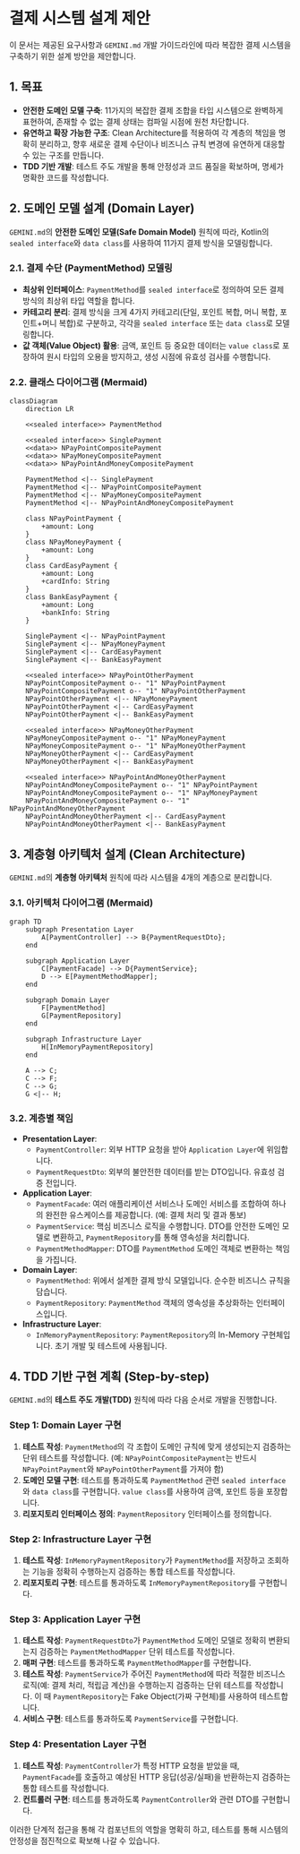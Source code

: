 # 결제 시스템 설계 제안

이 문서는 제공된 요구사항과 `GEMINI.md` 개발 가이드라인에 따라 복잡한 결제 시스템을 구축하기 위한 설계 방안을 제안합니다.

## 1. 목표

- **안전한 도메인 모델 구축**: 11가지의 복잡한 결제 조합을 타입 시스템으로 완벽하게 표현하여, 존재할 수 없는 결제 상태는 컴파일 시점에 원천 차단합니다.
- **유연하고 확장 가능한 구조**: Clean Architecture를 적용하여 각 계층의 책임을 명확히 분리하고, 향후 새로운 결제 수단이나 비즈니스 규칙 변경에 유연하게 대응할 수 있는 구조를 만듭니다.
- **TDD 기반 개발**: 테스트 주도 개발을 통해 안정성과 코드 품질을 확보하며, 명세가 명확한 코드를 작성합니다.

## 2. 도메인 모델 설계 (Domain Layer)

`GEMINI.md`의 **안전한 도메인 모델(Safe Domain Model)** 원칙에 따라, Kotlin의 `sealed interface`와 `data class`를 사용하여 11가지 결제 방식을 모델링합니다.

### 2.1. 결제 수단 (PaymentMethod) 모델링

- **최상위 인터페이스**: `PaymentMethod`를 `sealed interface`로 정의하여 모든 결제 방식의 최상위 타입 역할을 합니다.
- **카테고리 분리**: 결제 방식을 크게 4가지 카테고리(단일, 포인트 복합, 머니 복합, 포인트+머니 복합)로 구분하고, 각각을 `sealed interface` 또는 `data class`로 모델링합니다.
- **값 객체(Value Object) 활용**: 금액, 포인트 등 중요한 데이터는 `value class`로 포장하여 원시 타입의 오용을 방지하고, 생성 시점에 유효성 검사를 수행합니다.

### 2.2. 클래스 다이어그램 (Mermaid)

```mermaid
classDiagram
    direction LR
    
    <<sealed interface>> PaymentMethod

    <<sealed interface>> SinglePayment
    <<data>> NPayPointCompositePayment
    <<data>> NPayMoneyCompositePayment
    <<data>> NPayPointAndMoneyCompositePayment

    PaymentMethod <|-- SinglePayment
    PaymentMethod <|-- NPayPointCompositePayment
    PaymentMethod <|-- NPayMoneyCompositePayment
    PaymentMethod <|-- NPayPointAndMoneyCompositePayment

    class NPayPointPayment {
        +amount: Long
    }
    class NPayMoneyPayment {
        +amount: Long
    }
    class CardEasyPayment {
        +amount: Long
        +cardInfo: String
    }
    class BankEasyPayment {
        +amount: Long
        +bankInfo: String
    }

    SinglePayment <|-- NPayPointPayment
    SinglePayment <|-- NPayMoneyPayment
    SinglePayment <|-- CardEasyPayment
    SinglePayment <|-- BankEasyPayment

    <<sealed interface>> NPayPointOtherPayment
    NPayPointCompositePayment o-- "1" NPayPointPayment
    NPayPointCompositePayment o-- "1" NPayPointOtherPayment
    NPayPointOtherPayment <|-- NPayMoneyPayment
    NPayPointOtherPayment <|-- CardEasyPayment
    NPayPointOtherPayment <|-- BankEasyPayment

    <<sealed interface>> NPayMoneyOtherPayment
    NPayMoneyCompositePayment o-- "1" NPayMoneyPayment
    NPayMoneyCompositePayment o-- "1" NPayMoneyOtherPayment
    NPayMoneyOtherPayment <|-- CardEasyPayment
    NPayMoneyOtherPayment <|-- BankEasyPayment

    <<sealed interface>> NPayPointAndMoneyOtherPayment
    NPayPointAndMoneyCompositePayment o-- "1" NPayPointPayment
    NPayPointAndMoneyCompositePayment o-- "1" NPayMoneyPayment
    NPayPointAndMoneyCompositePayment o-- "1" NPayPointAndMoneyOtherPayment
    NPayPointAndMoneyOtherPayment <|-- CardEasyPayment
    NPayPointAndMoneyOtherPayment <|-- BankEasyPayment

```

## 3. 계층형 아키텍처 설계 (Clean Architecture)

`GEMINI.md`의 **계층형 아키텍처** 원칙에 따라 시스템을 4개의 계층으로 분리합니다.

### 3.1. 아키텍처 다이어그램 (Mermaid)

```mermaid
graph TD
    subgraph Presentation Layer
        A[PaymentController] --> B{PaymentRequestDto};
    end

    subgraph Application Layer
        C[PaymentFacade] --> D{PaymentService};
        D --> E[PaymentMethodMapper];
    end

    subgraph Domain Layer
        F[PaymentMethod]
        G[PaymentRepository]
    end

    subgraph Infrastructure Layer
        H[InMemoryPaymentRepository]
    end

    A --> C;
    C --> F;
    C --> G;
    G <|-- H;
```

### 3.2. 계층별 책임

- **Presentation Layer**:
    - `PaymentController`: 외부 HTTP 요청을 받아 `Application Layer`에 위임합니다.
    - `PaymentRequestDto`: 외부의 불안전한 데이터를 받는 DTO입니다. 유효성 검증 전입니다.
- **Application Layer**:
    - `PaymentFacade`: 여러 애플리케이션 서비스나 도메인 서비스를 조합하여 하나의 완전한 유스케이스를 제공합니다. (예: 결제 처리 및 결과 통보)
    - `PaymentService`: 핵심 비즈니스 로직을 수행합니다. DTO를 안전한 도메인 모델로 변환하고, `PaymentRepository`를 통해 영속성을 처리합니다.
    - `PaymentMethodMapper`: DTO를 `PaymentMethod` 도메인 객체로 변환하는 책임을 가집니다.
- **Domain Layer**:
    - `PaymentMethod`: 위에서 설계한 결제 방식 모델입니다. 순수한 비즈니스 규칙을 담습니다.
    - `PaymentRepository`: `PaymentMethod` 객체의 영속성을 추상화하는 인터페이스입니다.
- **Infrastructure Layer**:
    - `InMemoryPaymentRepository`: `PaymentRepository`의 In-Memory 구현체입니다. 초기 개발 및 테스트에 사용됩니다.

## 4. TDD 기반 구현 계획 (Step-by-step)

`GEMINI.md`의 **테스트 주도 개발(TDD)** 원칙에 따라 다음 순서로 개발을 진행합니다.

### Step 1: Domain Layer 구현
1.  **테스트 작성**: `PaymentMethod`의 각 조합이 도메인 규칙에 맞게 생성되는지 검증하는 단위 테스트를 작성합니다. (예: `NPayPointCompositePayment`는 반드시 `NPayPointPayment`와 `NPayPointOtherPayment`를 가져야 함)
2.  **도메인 모델 구현**: 테스트를 통과하도록 `PaymentMethod` 관련 `sealed interface`와 `data class`를 구현합니다. `value class`를 사용하여 금액, 포인트 등을 포장합니다.
3.  **리포지토리 인터페이스 정의**: `PaymentRepository` 인터페이스를 정의합니다.

### Step 2: Infrastructure Layer 구현
1.  **테스트 작성**: `InMemoryPaymentRepository`가 `PaymentMethod`를 저장하고 조회하는 기능을 정확히 수행하는지 검증하는 통합 테스트를 작성합니다.
2.  **리포지토리 구현**: 테스트를 통과하도록 `InMemoryPaymentRepository`를 구현합니다.

### Step 3: Application Layer 구현
1.  **테스트 작성**: `PaymentRequestDto`가 `PaymentMethod` 도메인 모델로 정확히 변환되는지 검증하는 `PaymentMethodMapper` 단위 테스트를 작성합니다.
2.  **매퍼 구현**: 테스트를 통과하도록 `PaymentMethodMapper`를 구현합니다.
3.  **테스트 작성**: `PaymentService`가 주어진 `PaymentMethod`에 따라 적절한 비즈니스 로직(예: 결제 처리, 적립금 계산)을 수행하는지 검증하는 단위 테스트를 작성합니다. 이 때 `PaymentRepository`는 Fake Object(가짜 구현체)를 사용하여 테스트합니다.
4.  **서비스 구현**: 테스트를 통과하도록 `PaymentService`를 구현합니다.

### Step 4: Presentation Layer 구현
1.  **테스트 작성**: `PaymentController`가 특정 HTTP 요청을 받았을 때, `PaymentFacade`를 호출하고 예상된 HTTP 응답(성공/실패)을 반환하는지 검증하는 통합 테스트를 작성합니다.
2.  **컨트롤러 구현**: 테스트를 통과하도록 `PaymentController`와 관련 DTO를 구현합니다.

이러한 단계적 접근을 통해 각 컴포넌트의 역할을 명확히 하고, 테스트를 통해 시스템의 안정성을 점진적으로 확보해 나갈 수 있습니다.
